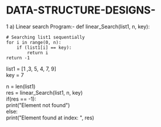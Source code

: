 # DATA-STRUCTURE-DESIGNS-
1 a) Linear search 
Program:-
def linear_Search(list1, n, key):  
  
    # Searching list1 sequentially  
    for i in range(0, n):  
        if (list1[i] == key):  
            return i  
    return -1  
  
  
list1 = [1 ,3, 5, 4, 7, 9]  
key = 7  
  
n = len(list1)  
res = linear_Search(list1, n, key)  
if(res == -1):  
    print("Element not found")  
else:  
    print("Element found at index: ", res)
